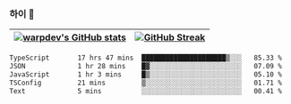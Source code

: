 
### 하이 👋
[![warpdev's GitHub stats](https://github-readme-stats.vercel.app/api?username=warpdev&show_icons=true&theme=vue-dark)](#) |[![GitHub Streak](https://github-readme-streak-stats.herokuapp.com/?user=warpdev&theme=dark)](#)
--- | --- |
<!--START_SECTION:waka-->

```txt
TypeScript       17 hrs 47 mins  █████████████████████▒░░░   85.33 %
JSON             1 hr 28 mins    █▓░░░░░░░░░░░░░░░░░░░░░░░   07.09 %
JavaScript       1 hr 3 mins     █▒░░░░░░░░░░░░░░░░░░░░░░░   05.10 %
TSConfig         21 mins         ▒░░░░░░░░░░░░░░░░░░░░░░░░   01.71 %
Text             5 mins          ░░░░░░░░░░░░░░░░░░░░░░░░░   00.41 %
```

<!--END_SECTION:waka-->

<!--
**warpdev/warpdev** is a ✨ _special_ ✨ repository because its `README.md` (this file) appears on your GitHub profile.

Here are some ideas to get you started:

- 🔭 I’m currently working on ...
- 🌱 I’m currently learning ...
- 👯 I’m looking to collaborate on ...
- 🤔 I’m looking for help with ...
- 💬 Ask me about ...
- 📫 How to reach me: ...
- 😄 Pronouns: ...
- ⚡ Fun fact: ...
-->
